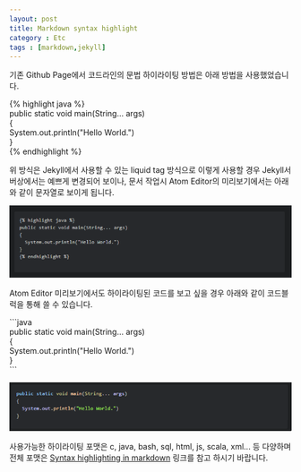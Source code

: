 ```yaml
---
layout: post
title: Markdown syntax highlight
category : Etc
tags : [markdown,jekyll]
---
```

기존 Github Page에서 코드라인의 문법 하이라이팅 방법은 아래 방법을 사용했었습니다.

{% highlight java %}     
public static void main(String... args)     
{     
  System.out.println("Hello World.")     
}    
{% endhighlight %}    

위 방식은 Jekyll에서 사용할 수 있는 liquid tag 방식으로 이렇게 사용할 경우 Jekyll서버상에서는 예쁘게 변경되어 보이나, 문서 작업시 Atom Editor의 미리보기에서는 아래와 같이 문자열로 보이게 됩니다.     

![liquid tag](/assets/img/etc/markdown-highlight/1.png)     

Atom Editor 미리보기에서도 하이라이팅된 코드를 보고 싶을 경우 아래와 같이 코드블럭을 통해 쓸 수 있습니다.

\`\`\`java    
public static void main(String... args)     
{     
  System.out.println("Hello World.")     
}    
\`\`\`

![another style](/assets/img/etc/markdown-highlight/2.png)    

사용가능한 하이라이팅 포맷은 c, java, bash, sql, html, js, scala, xml... 등 다양하며 전체 포맷은 [Syntax highlighting in markdown](https://support.codebasehq.com/articles/tips-tricks/syntax-highlighting-in-markdown) 링크를 참고 하시기 바랍니다.
